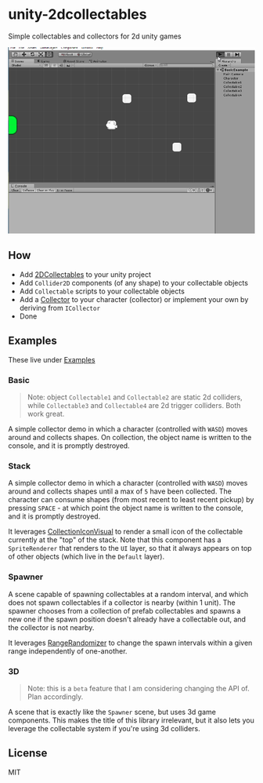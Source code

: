 # unity-2dcollectables

Simple collectables and collectors for 2d unity games

![quick demo](./readme_assets/oh-that-was-easy.gif)

## How

+ Add [2DCollectables](./Assets/2DCollectables) to your unity project
+ Add `Collider2D` components (of any shape) to your collectable objects
+ Add `Collectable` scripts to your collectable objects
+ Add a [Collector](./Assets/2DCollectables/Scripts/Collectors) to your character (collector) or implement your own by deriving from `ICollector`
+ Done

## Examples

These live under [Examples](./Assets/2DCollectables/Examples)

### Basic

> Note: object `Collectable1` and `Collectable2` are static 2d colliders, while `Collectable3` and `Collectable4` are 2d trigger colliders. Both work great.

A simple collector demo in which a character (controlled with `WASD`) moves around and collects shapes. On collection, the object name is written to the console, and it is promptly destroyed. 

### Stack

A simple collector demo in which a character (controlled with `WASD`) moves around and collects shapes until a max of `5` have been collected. The character can consume shapes (from most recent to least recent pickup) by pressing `SPACE` - at which point the object name is written to the console, and it is promptly destroyed.

It leverages [CollectionIconVisual](./Assets/2DCollectables/Scripts/Utilities/CollectionIconVisual.cs) to render a small icon of the collectable currently at the "top" of the stack. Note that this component has a `SpriteRenderer` that renders to the `UI` layer, so that it always appears on top of other objects (which live in the `Default` layer).

### Spawner

A scene capable of spawning collectables at a random interval, and which does not spawn collectables if a collector is nearby (within 1 unit). The spawner chooses from a collection of prefab collectables and spawns a new one if the spawn position doesn't already have a collectable out, and the collector is not nearby.

It leverages [RangeRandomizer](./Assets/2DCollectables/Scripts/Utilities/RangeRandomizer.cs) to change the spawn intervals within a given range independently of one-another.

### 3D

> Note: this is a `beta` feature that I am considering changing the API of. Plan accordingly.

A scene that is exactly like the `Spawner` scene, but uses 3d game components. This makes the title of this library irrelevant, but it also lets you leverage the collectable system if you're using 3d colliders.

## License

MIT
